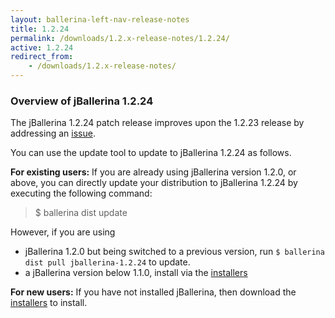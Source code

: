 ```yaml
---
layout: ballerina-left-nav-release-notes
title: 1.2.24
permalink: /downloads/1.2.x-release-notes/1.2.24/
active: 1.2.24
redirect_from:
    - /downloads/1.2.x-release-notes/
---
```


### Overview of jBallerina 1.2.24

The jBallerina 1.2.24 patch release improves upon the 1.2.23 release by addressing an [issue](https://github.com/ballerina-platform/ballerina-lang/issues/34685).

You can use the update tool to update to jBallerina 1.2.24 as follows.

**For existing users:**
If you are already using jBallerina version 1.2.0, or above, you can directly update your distribution to jBallerina 1.2.24 by executing the following command:

> $ ballerina dist update

However, if you are using

- jBallerina 1.2.0 but being switched to a previous version, run `$ ballerina dist pull jballerina-1.2.24` to update.
- a jBallerina version below 1.1.0, install via the [installers](https://ballerina.io/downloads/)

**For new users:**
If you have not installed jBallerina, then download the [installers](https://ballerina.io/downloads/) to install.

<style>.cGitButtonContainer, .cBallerinaTocContainer {display:none;}</style>



